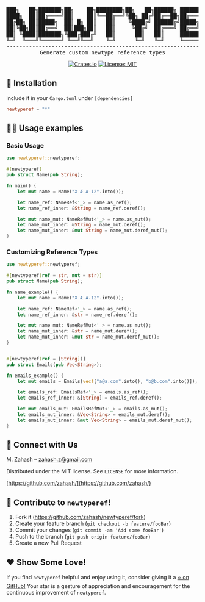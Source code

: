 <div align="center">

<pre>
███╗   ██╗███████╗██╗    ██╗████████╗██╗   ██╗██████╗ ███████╗██████╗ ███████╗███████╗
████╗  ██║██╔════╝██║    ██║╚══██╔══╝╚██╗ ██╔╝██╔══██╗██╔════╝██╔══██╗██╔════╝██╔════╝
██╔██╗ ██║█████╗  ██║ █╗ ██║   ██║    ╚████╔╝ ██████╔╝█████╗  ██████╔╝█████╗  █████╗  
██║╚██╗██║██╔══╝  ██║███╗██║   ██║     ╚██╔╝  ██╔═══╝ ██╔══╝  ██╔══██╗██╔══╝  ██╔══╝  
██║ ╚████║███████╗╚███╔███╔╝   ██║      ██║   ██║     ███████╗██║  ██║███████╗██║     
╚═╝  ╚═══╝╚══════╝ ╚══╝╚══╝    ╚═╝      ╚═╝   ╚═╝     ╚══════╝╚═╝  ╚═╝╚══════╝╚═╝     
------------------------------------------------------------------------------
Generate custom newtype reference types
</pre>

[![Crates.io](https://img.shields.io/crates/v/newtyperef.svg)](https://crates.io/crates/newtyperef)
[![License: MIT](https://img.shields.io/badge/License-MIT-yellow.svg)](https://opensource.org/licenses/MIT)

</div>

## 🚀 Installation

include it in your `Cargo.toml` under `[dependencies]`

```toml
newtyperef = "*"
```

## 🧑‍💻 Usage examples

### Basic Usage

```rust
use newtyperef::newtyperef;

#[newtyperef]
pub struct Name(pub String);

fn main() {
    let mut name = Name("X Æ A-12".into());

    let name_ref: NameRef<'_> = name.as_ref();
    let name_ref_inner: &String = name_ref.deref();

    let mut name_mut: NameRefMut<'_> = name.as_mut();
    let name_mut_inner: &String = name_mut.deref();
    let name_mut_inner: &mut String = name_mut.deref_mut();
}
```

### Customizing Reference Types

```rust
use newtyperef::newtyperef;

#[newtyperef(ref = str, mut = str)]
pub struct Name(pub String);

fn name_example() {
    let mut name = Name("X Æ A-12".into());

    let name_ref: NameRef<'_> = name.as_ref();
    let name_ref_inner: &str = name_ref.deref();

    let mut name_mut: NameRefMut<'_> = name.as_mut();
    let name_mut_inner: &str = name_mut.deref();
    let name_mut_inner: &mut str = name_mut.deref_mut();
}


#[newtyperef(ref = [String])]
pub struct Emails(pub Vec<String>);

fn emails_example() {
    let mut emails = Emails(vec!["a@a.com".into(), "b@b.com".into()]);

    let emails_ref: EmailsRef<'_> = emails.as_ref();
    let emails_ref_inner: &[String] = emails_ref.deref();

    let mut emails_mut: EmailsRefMut<'_> = emails.as_mut();
    let emails_mut_inner: &Vec<String> = emails_mut.deref();
    let emails_mut_inner: &mut Vec<String> = emails_mut.deref_mut();
}

```

## 🌟 Connect with Us

M. Zahash – zahash.z@gmail.com

Distributed under the MIT license. See `LICENSE` for more information.

[https://github.com/zahash/](https://github.com/zahash/)

## 🤝 Contribute to `newtyperef`!

1. Fork it (<https://github.com/zahash/newtyperef/fork>)
2. Create your feature branch (`git checkout -b feature/fooBar`)
3. Commit your changes (`git commit -am 'Add some fooBar'`)
4. Push to the branch (`git push origin feature/fooBar`)
5. Create a new Pull Request

## ❤️ Show Some Love!

If you find `newtyperef` helpful and enjoy using it, consider giving it a [⭐ on GitHub!](https://github.com/zahash/newtyperef/stargazers) Your star is a gesture of appreciation and encouragement for the continuous improvement of `newtyperef`.